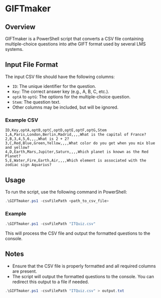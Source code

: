 # GIFTmaker

## Overview
GIFTmaker is a PowerShell script that converts a CSV file containing multiple-choice questions into athe GIFT format used by several LMS systems.

## Input File Format
The input CSV file should have the following columns:
- `ID`: The unique identifier for the question.
- `Key`: The correct answer key (e.g., A, B, C, etc.).
- `optA` to `optG`: The options for the multiple-choice question.
- `Stem`: The question text.
- Other columns may be included, but will be ignored.

### Example CSV
```csv
ID,Key,optA,optB,optC,optD,optE,optF,optG,Stem
1,A,Paris,London,Berlin,Madrid,,,,What is the capital of France?
2,B,3,4,5,6,,,,What is 2 + 2?
3,C,Red,Blue,Green,Yellow,,,,What color do you get when you mix blue and yellow?
4,D,Earth,Mars,Jupiter,Saturn,,,,Which planet is known as the Red Planet?
5,E,Water,Fire,Earth,Air,,,,Which element is associated with the zodiac sign Aquarius?
```

## Usage
To run the script, use the following command in PowerShell:

```powershell
.\GIFTmaker.ps1 -csvFilePath <path_to_csv_file>
```

### Example
```powershell
.\GIFTmaker.ps1 -csvFilePath "ITQuiz.csv"
```

This will process the CSV file and output the formatted questions to the console.

## Notes
- Ensure that the CSV file is properly formatted and all required columns are present.
- The script will output the formatted questions to the console. You can redirect this output to a file if needed.

```powershell
.\GIFTmaker.ps1 -csvFilePath "ITQuiz.csv" > output.txt
```
